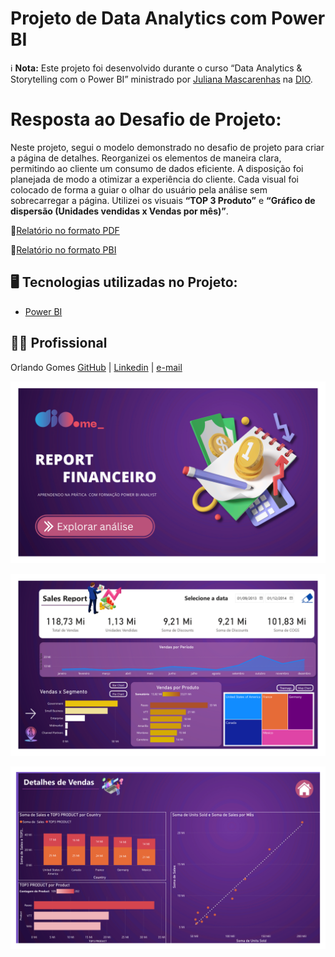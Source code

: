 # Projeto de Data Analytics com Power BI

ℹ️ **Nota:** Este projeto foi desenvolvido durante o curso “Data Analytics & Storytelling com o Power BI” ministrado por [Juliana Mascarenhas](https://www.linkedin.com/in/juliana-mascarenhas-ds/) na [DIO](https://web.dio.me).


# Resposta ao Desafio de Projeto: 


Neste projeto, segui o modelo demonstrado no desafio de projeto para criar a página de detalhes. Reorganizei os elementos de maneira clara, permitindo ao cliente um consumo de dados eficiente. A disposição foi planejada de modo a otimizar a experiência do cliente. Cada visual foi colocado de forma a guiar o olhar do usuário pela análise sem sobrecarregar a página. Utilizei os visuais **“TOP 3 Produto”** e **“Gráfico de dispersão (Unidades vendidas x Vendas por mês)”**.


📒[Relatório no formato PDF](https://github.com/orlandoabreugomes/desafio-data-analytics-power-bi/blob/main/outcome/sales_report_desafio_projeto_orlando.pdf)

📒[Relatório no formato PBI](https://github.com/orlandoabreugomes/desafio-data-analytics-power-bi/blob/main/outcome/sales_report_desafio_projeto_orlando.pbix)


## 🖥️ Tecnologias utilizadas no Projeto:

* [Power BI](https://www.microsoft.com/pt-br/power-platform/products/power-bi)


## 🙍🏽 Profissional
Orlando Gomes
[GitHub](https://github.com/orlandoabreugomes) | [Linkedin](https://www.linkedin.com/in/orlandoabreugomes/) | [e-mail](mailto:gomes.oa@gmail.com)


![Primeira página do relatório](https://github.com/orlandoabreugomes/desafio-data-analytics-power-bi/blob/main/outcome/sales_report_desafio_projeto_orlando_pagina_1.png)

![Segunda página do relatório](https://github.com/orlandoabreugomes/desafio-data-analytics-power-bi/blob/main/outcome/sales_report_desafio_projeto_orlando_pagina_2.png)

![Terceira página do relatório](https://github.com/orlandoabreugomes/desafio-data-analytics-power-bi/blob/main/outcome/sales_report_desafio_projeto_orlando_pagina_3.png)
